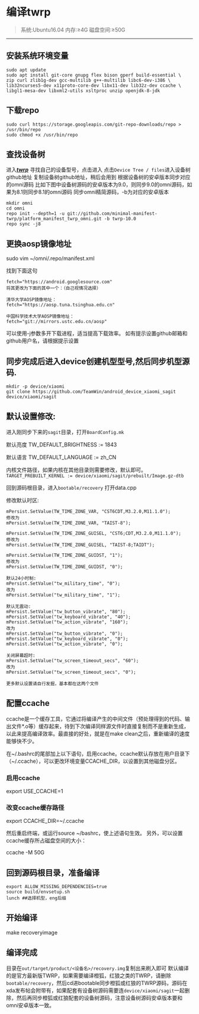 # 编译twrp


> 系统:Ubuntu16.04
内存:≥4G
磁盘空间:≥50G
---

## 安装系统环境变量
```
sudo apt update
sudo apt install git-core gnupg flex bison gperf build-essential \
zip curl zlib1g-dev gcc-multilib g++-multilib libc6-dev-i386 \
lib32ncurses5-dev x11proto-core-dev libx11-dev lib32z-dev ccache \
libgl1-mesa-dev libxml2-utils xsltproc unzip openjdk-8-jdk
```

## 下载repo
```
sudo curl https://storage.googleapis.com/git-repo-downloads/repo > /usr/bin/repo
sudo chmod +x /usr/bin/repo
```
## 查找设备树
进入[___twrp___](https://twrp.me/Devices) 寻找自己的设备型号，点击进入
点击`Device Tree / files`进入设备树github地址
复制设备树github地址，稍后会用到
根据设备树的安卓版本同步对应的omni源码
比如下图中设备树源码的安卓版本为9.0，则同步9.0的omni源码，如果为8.1则同步8.1的omni源码
同步omni精简源码，-b为对应的安卓版本
```
mkdir omni
cd omni
repo init --depth=1 -u git://github.com/minimal-manifest-twrp/platform_manifest_twrp_omni.git -b twrp-10.0
repo sync -j8
```
## 更换aosp镜像地址

sudo vim ~/omni/.repo/manifest.xml

找到下面这句
```
fetch="https://android.googlesource.com"
将其更改为下面的其中一个：（自己视情况选择）

清华大学AOSP镜像地址：
fetch="https://aosp.tuna.tsinghua.edu.cn"

中国科学技术大学AOSP镜像地址：
fetch="git://mirrors.ustc.edu.cn/aosp"
```
可以使用-j参数多开下载进程，适当提高下载效率。
如有提示设置github邮箱和github用户名，请根据提示设置

## 同步完成后进入device创建机型型号,然后同步机型源码.
```
mkdir -p device/xiaomi
git clone https://github.com/TeamWin/android_device_xiaomi_sagit device/xiaomi/sagit
```
## 默认设置修改:
进入刚同步下来的`sagit`目录，打开`BoardConfig.mk`

默认亮度
TW_DEFAULT_BRIGHTNESS := 1843

默认语言
TW_DEFAULT_LANGUAGE := zh_CN

内核文件路径，如果内核在其他目录则需要修改，默认即可。
`TARGET_PREBUILT_KERNEL := device/xiaomi/sagit/prebuilt/Image.gz-dtb`

回到源码根目录，进入`bootable/recovery`
打开data.cpp

修改默认时区:
```
mPersist.SetValue(TW_TIME_ZONE_VAR, "CST6CDT,M3.2.0,M11.1.0");
修改为
mPersist.SetValue(TW_TIME_ZONE_VAR, "TAIST-8");

mPersist.SetValue(TW_TIME_ZONE_GUISEL, "CST6;CDT,M3.2.0,M11.1.0");
修改为
mPersist.SetValue(TW_TIME_ZONE_GUISEL, "TAIST-8;TAIDT");

mPersist.SetValue(TW_TIME_ZONE_GUIDST, "1");
修改为
mPersist.SetValue(TW_TIME_ZONE_GUIDST, "0");

默认24小时制:
mPersist.SetValue("tw_military_time", "0");
改为
mPersist.SetValue("tw_military_time", "1");

默认无震动:
mPersist.SetValue("tw_button_vibrate", "80");
mPersist.SetValue("tw_keyboard_vibrate", "40");
mPersist.SetValue("tw_action_vibrate", "160");
改为
mPersist.SetValue("tw_button_vibrate", "0");
mPersist.SetValue("tw_keyboard_vibrate", "0");
mPersist.SetValue("tw_action_vibrate", "0");

关闭屏幕超时:
mPersist.SetValue("tw_screen_timeout_secs", "60");
改为
mPersist.SetValue("tw_screen_timeout_secs", "0");

更多默认设置请自行发掘，基本都在这两个文件
```
## 配置ccache
ccache是一个缓存工具，它通过将编译产生的中间文件（预处理得到的代码、输出文件*.o等）缓存起来，待到下次编译同样源文件时直接复制而不是重新生成，以此来提高编译效率。最直接的好处，就是在make clean之后，重新编译的速度能够快不少。

在~/.bashrc的尾部加上以下语句，启用ccache。ccache默认存放在用户目录下（~/.ccache），可以更改环境变量CCACHE_DIR，以设置到其他磁盘分区。

###  启用ccache
export USE_CCACHE=1
###  改变ccache缓存路径
export CCACHE_DIR=~/.ccache

然后重启终端，或运行source ~/bashrc，使上述语句生效。
另外，可以设置ccache缓存所占磁盘空间的大小：

ccache -M 50G

## 回到源码根目录，准备编译
```
export ALLOW_MISSING_DEPENDENCIES=true
source build/envsetup.sh
lunch ##选择机型，eng后缀
```

## 开始编译
make recoveryimage

## 编译完成

目录在`out/target/product/<设备名>/recovery.img`复制出来刷入即可
默认编译的是官方最新版TWRP，如果需要编译橙狐，红狼之类的TWRP，请删除`bootable/recovery`，然后cd进bootable同步橙狐或红狼的TWRP源码，源码在xda发布帖会附带有，如果配套有设备树源码需要连`device/xiaomi/sagit`一起删除，然后再同步橙狐或红狼配套的设备树源码，注意设备树源码安卓版本要和omni安卓版本一致。

